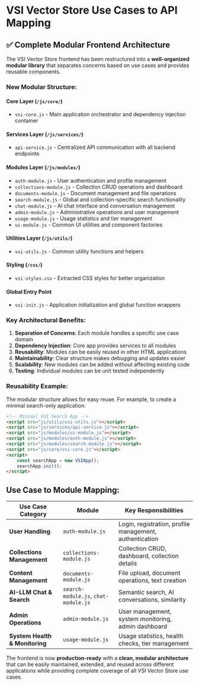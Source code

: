 # VSI Vector Store Use Cases to API Mapping

## ✅ **Complete Modular Frontend Architecture** 

The VSI Vector Store frontend has been restructured into a **well-organized modular library** that separates concerns based on use cases and provides reusable components.

### **New Modular Structure:**

#### **Core Layer (`/js/core/`)**
- `vsi-core.js` - Main application orchestrator and dependency injection container

#### **Services Layer (`/js/services/`)**
- `api-service.js` - Centralized API communication with all backend endpoints

#### **Modules Layer (`/js/modules/`)**
- `auth-module.js` - User authentication and profile management
- `collections-module.js` - Collection CRUD operations and dashboard
- `documents-module.js` - Document management and file operations
- `search-module.js` - Global and collection-specific search functionality
- `chat-module.js` - AI chat interface and conversation management
- `admin-module.js` - Administrative operations and user management
- `usage-module.js` - Usage statistics and tier management
- `ui-module.js` - Common UI utilities and component factories

#### **Utilities Layer (`/js/utils/`)**
- `vsi-utils.js` - Common utility functions and helpers

#### **Styling (`/css/`)**
- `vsi-styles.css` - Extracted CSS styles for better organization

#### **Global Entry Point**
- `vsi-init.js` - Application initialization and global function wrappers

### **Key Architectural Benefits:**

1. **Separation of Concerns**: Each module handles a specific use case domain
2. **Dependency Injection**: Core app provides services to all modules
3. **Reusability**: Modules can be easily reused in other HTML applications
4. **Maintainability**: Clear structure makes debugging and updates easier
5. **Scalability**: New modules can be added without affecting existing code
6. **Testing**: Individual modules can be unit tested independently

### **Reusability Example:**

The modular structure allows for easy reuse. For example, to create a minimal search-only application:

```html
<!-- Minimal VSI Search App -->
<script src="js/utils/vsi-utils.js"></script>
<script src="js/services/api-service.js"></script>
<script src="js/modules/ui-module.js"></script>
<script src="js/modules/auth-module.js"></script>
<script src="js/modules/search-module.js"></script>
<script src="js/core/vsi-core.js"></script>
<script>
    const searchApp = new VSIApp();
    searchApp.init();
</script>
```

## **Use Case to Module Mapping:**

| Use Case Category | Module | Key Responsibilities |
|------------------|---------|---------------------|
| **User Handling** | `auth-module.js` | Login, registration, profile management, authentication |
| **Collections Management** | `collections-module.js` | Collection CRUD, dashboard, collection details |
| **Content Management** | `documents-module.js` | File upload, document operations, text creation |
| **AI-LLM Chat & Search** | `search-module.js`, `chat-module.js` | Semantic search, AI conversations, similarity |
| **Admin Operations** | `admin-module.js` | User management, system monitoring, admin dashboard |
| **System Health & Monitoring** | `usage-module.js` | Usage statistics, health checks, tier management |

The frontend is now **production-ready** with a **clean, modular architecture** that can be easily maintained, extended, and reused across different applications while providing complete coverage of all VSI Vector Store use cases.